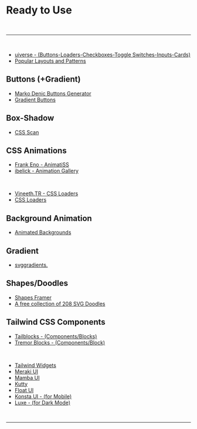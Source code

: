 # Ready to Use

<br>

---

<br>

- [uiverse - (Buttons-Loaders-Checkboxes-Toggle Switches-Inputs-Cards)](https://uiverse.io/)
- [Popular Layouts and Patterns](https://csslayout.io/)

## Buttons (+Gradient)

- [Marko Denic Buttons Generator](https://markodenic.com/tools/buttons-generator/)
- [Gradient Buttons](https://gradientbuttons.colorion.co/)

## Box-Shadow

- [CSS Scan](https://getcssscan.com/css-box-shadow-examples)

## CSS Animations

- [Frank Eno - AnimatiSS](https://xsgames.co/animatiss/?ref=producthunt)
- [ibelick - Animation Gallery](https://animation.ibelick.com/)

<br>

- [Vineeth.TR - CSS Loaders](https://cssloaders.github.io/)
- [CSS Loaders](https://css-loaders.com/)

## Background Animation

- [Animated Backgrounds](https://animatedbackgrounds.me/)

## Gradient

- [svggradients.](https://svggradients.com/)

## Shapes/Doodles

- [Shapes Framer](https://shapes.framer.website/)
- [A free collection of 208 SVG Doodles](https://svgdoodles.com)

## Tailwind CSS Components

- [Tailblocks - (Components/Blocks)](https://tailblocks.cc/)
- [Tremor Blocks - (Components/Block)](https://blocks.tremor.so/)

<br>

- [Tailwind Widgets](https://tailwindwidgets.com/)
- [Meraki UI](https://merakiui.com/)
- [Mamba UI](https://mambaui.com/)
- [Kutty](https://kutty.netlify.app/components/)
- [Float UI](https://floatui.com/)
- [Konsta UI - (for Mobile)](https://konstaui.com/)
- [Luxe - (for Dark Mode)](https://luxe.guhrodrigues.com/)

<br>

---
